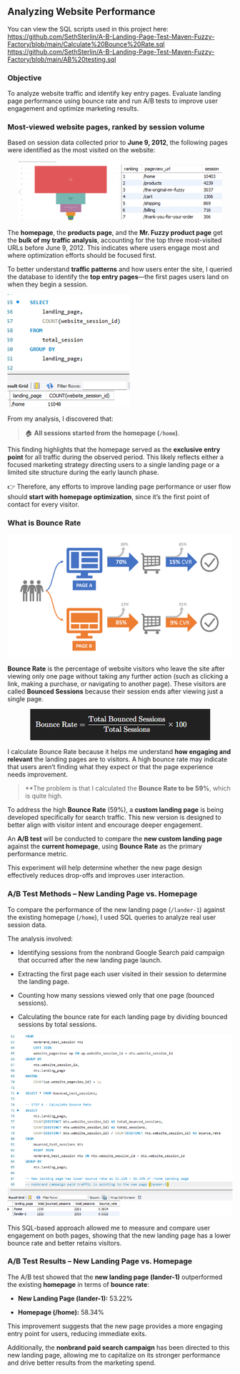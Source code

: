
## Analyzing Website Performance

You can view the SQL scripts used in this project here:
https://github.com/SethSterlin/A-B-Landing-Page-Test-Maven-Fuzzy-Factory/blob/main/Calculate%20Bounce%20Rate.sql
https://github.com/SethSterlin/A-B-Landing-Page-Test-Maven-Fuzzy-Factory/blob/main/AB%20testing.sql

### Objective

To analyze website traffic and identify key entry pages. Evaluate landing page performance using bounce rate and run A/B tests to improve user engagement and optimize marketing results.

### Most-viewed website pages, ranked by session volume

Based on session data collected prior to **June 9, 2012**, the following pages were identified as the most visited on the website:

<p align="center"> <img src="https://github.com/SethSterlin/A-B-Landing-Page-Test-Maven-Fuzzy-Factory/blob/main/screenshot20250706170925.png?raw=true" width="45%"> <img src="https://github.com/SethSterlin/A-B-Landing-Page-Test-Maven-Fuzzy-Factory/blob/main/screenshot20250706171915.png?raw=true" width="45%"> </p>

The **homepage**, the **products page**, and the **Mr. Fuzzy product page** get the **bulk of my traffic analysis**, accounting for the top three most-visited URLs before June 9, 2012. This indicates where users engage most and where optimization efforts should be focused first.

To better understand **traffic patterns** and how users enter the site, I queried the database to identify the **top entry pages**—the first pages users land on when they begin a session.

![enter image description here](https://github.com/SethSterlin/A-B-Landing-Page-Test-Maven-Fuzzy-Factory/blob/main/screenshot20250706172851.png?raw=true)

From my analysis, I discovered that:

> 🏠 **All sessions started from the homepage (`/home`)**.

This finding highlights that the homepage served as the **exclusive entry point** for all traffic during the observed period. This likely reflects either a focused marketing strategy directing users to a single landing page or a limited site structure during the early launch phase.

👉 Therefore, any efforts to improve landing page performance or user flow should **start with homepage optimization**, since it’s the first point of contact for every visitor.

### What is Bounce Rate

![enter image description here](https://github.com/SethSterlin/A-B-Landing-Page-Test-Maven-Fuzzy-Factory/blob/main/screenshot20250706173528.png?raw=true)


**Bounce Rate** is the percentage of website visitors who leave the site after viewing only one page without taking any further action (such as clicking a link, making a purchase, or navigating to another page). These visitors are called **Bounced Sessions** because their session ends after viewing just a single page.

<p align="center"> <img src="https://github.com/SethSterlin/A-B-Landing-Page-Test-Maven-Fuzzy-Factory/blob/main/screenshot20250706175307.png?raw=true" alt="Bounce Rate Chart" /> </p>

I calculate Bounce Rate because it helps me understand **how engaging and relevant** the landing pages are to visitors. A high bounce rate may indicate that users aren’t finding what they expect or that the page experience needs improvement.

> **The problem is that I calculated the **Bounce Rate to be 59%**, which is quite high.

To address the high **Bounce Rate** (59%), a **custom landing page** is being developed specifically for search traffic. This new version is designed to better align with visitor intent and encourage deeper engagement.

An **A/B test** will be conducted to compare the **new custom landing page** against the **current homepage**, using **Bounce Rate** as the primary performance metric.

This experiment will help determine whether the new page design effectively reduces drop-offs and improves user interaction.

### A/B Test Methods – New Landing Page vs. Homepage

To compare the performance of the new landing page (`/lander-1`) against the existing homepage (`/home`), I used SQL queries to analyze real user session data.

The analysis involved:

-   Identifying sessions from the nonbrand Google Search paid campaign that occurred after the new landing page launch.
    
-   Extracting the first page each user visited in their session to determine the landing page.
    
-   Counting how many sessions viewed only that one page (bounced sessions).
    
-   Calculating the bounce rate for each landing page by dividing bounced sessions by total sessions.
    

![enter image description here](https://github.com/SethSterlin/A-B-Landing-Page-Test-Maven-Fuzzy-Factory/blob/main/screenshot20250706175055.png?raw=true)

This SQL-based approach allowed me to measure and compare user engagement on both pages, showing that the new landing page has a lower bounce rate and better retains visitors.

### A/B Test Results – New Landing Page vs. Homepage

The A/B test showed that the **new landing page (lander-1)** outperformed the existing **homepage** in terms of **bounce rate**:

-   **New Landing Page (lander-1):** 53.22%
    
-   **Homepage (/home):** 58.34%
    

This improvement suggests that the new page provides a more engaging entry point for users, reducing immediate exits.

Additionally, the **nonbrand paid search campaign** has been directed to this new landing page, allowing me to capitalize on its stronger performance and drive better results from the marketing spend.
